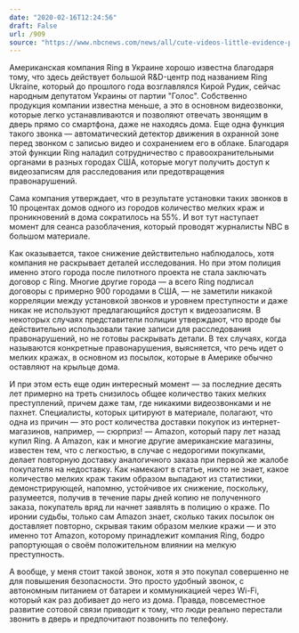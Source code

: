 ```yaml
---
date: "2020-02-16T12:24:56"
draft: False
url: /909
source: "https://www.nbcnews.com/news/all/cute-videos-little-evidence-police-say-amazon-ring-isn-t-n1136026"
---
```


Американская компания Ring в Украине хорошо известна благодаря тому, что здесь действует большой R&D-центр под названием Ring Ukraine, который до прошлого года возглавлялся Кирой Рудик, сейчас народным депутатом Украины от партии "Голос". Собственно продукция компании известна меньше, а это в основном видеозвонки, которые легко устанавливаются и позволяют отвечать звонящим в дверь прямо со смартфона, даже не находясь дома. Еще одна функция такого звонка — автоматический детектор движения в охранной зоне перед звонком с записью видео и сохранением его в облаке. Благодаря этой функции Ring наладил сотрудничество с правоохранительными органами в разных городах США, которые могут получить доступ к видеозаписям для расследования или предотвращения правонарушений. 

Сама компания утверждает, что в результате установки таких звонков в 10 процентах домов одного из городов количество мелких краж и проникновений в дома сократилось на 55%. И вот тут наступает момент для сеанса разоблачения, который проводят журналисты NBC в большом материале.

Как оказывается, такое снижение действительно наблюдалось, хотя компания не раскрывает деталей исследования. Но при этом полиция именно этого города после пилотного проекта не стала заключать договор с Ring. Многие другие города — а всего Ring подписал договоры с примерно 900 городами в США, — не заметили никакой корреляции между установкой звонков и уровнем преступности и даже никак не используют предлагающийся доступ к видеозаписям. В некоторых случаях представители полиции утверждают, что вроде бы действительно использовали такие записи для расследования правонарушений, но не готовы раскрывать детали. В тех случаях, когда называются конкретные правонарушения, выясняется, что речь идет о мелких кражах, в основном из посылок, которые в Америке обычно оставляют на крыльце дома.

И при этом есть еще один интересный момент — за последние десять лет примерно на треть снизилось общее количество таких мелких преступлений, причем даже там, где никакими видеозвонками и не пахнет. Специалисты, которых цитируют в материале, полагают, что одна из причин — это рост количества доставки покупок из интернет-магазинов, например, — сюрприз! — Amazon, который пару лет назад купил Ring. А Amazon, как и многие другие американские магазины, известен тем, что с легкостью, в случае с недорогими покупками, делает повторную доставку аналогичного заказа при первой же жалобе покупателя на недоставку. Как намекают в статье, никто не знает, какое количество мелких краж таким образом выпадают из статистики, демонстрирующей, напомню, устойчивое их снижение, поскольку, разумеется, получив в течение пары дней копию не полученного заказа, покупатель вряд ли начнет заявлять в полицию о краже. По иронии судьбы, только сам Amazon знает, сколько таких посылок он доставляет повторно, скрывая таким образом мелкие кражи — и это именно тот Amazon, которому принадлежит компания Ring, бодро рапортующая о своём положительном влиянии на мелкую преступность.

А вообще, у меня стоит такой звонок, хотя я это покупал совершенно не для повышения безопасности. Это просто удобный звонок, с автономным питанием от батареи и коммуникацией через Wi-Fi, который как раз добивает до него из дома. Правда, повсеместное развитие сотовой связи приводит к тому, что люди реально перестали звонить в дверь и предпочитают позвонить по телефону.
